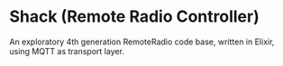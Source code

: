 Shack (Remote Radio Controller)
===============================

An exploratory 4th generation RemoteRadio code base, written in Elixir,
using MQTT as transport layer.